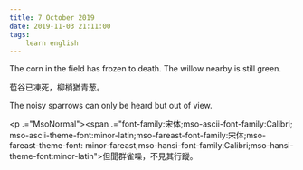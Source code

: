 ```yaml
---
title: 7 October 2019
date: 2019-11-03 21:11:00
tags:
    learn english
---
```

<p .="MsoNormal"><span lang="EN-US">The corn in the field has frozen to death. The
willow nearby is still green.</span></p>

<p .="MsoNormal"><span .="font-family:&#x5B8B;&#x4F53;;mso-ascii-font-family:Calibri;
mso-ascii-theme-font:minor-latin;mso-fareast-font-family:&#x5B8B;&#x4F53;;mso-fareast-theme-font:
minor-fareast;mso-hansi-font-family:Calibri;mso-hansi-theme-font:minor-latin">&#x82DE;&#x8C37;&#x5DF2;&#x51CD;&#x6B7B;&#xFF0C;&#x67F3;&#x68A2;&#x7336;&#x9752;&#x8471;&#x3002;</span></p><p .="MsoNormal"><span lang="EN-US">The noisy sparrows can only be heard but
out of view. </span></p><p .="MsoNormal"><span .="font-family:&#x5B8B;&#x4F53;;mso-ascii-font-family:Calibri;
mso-ascii-theme-font:minor-latin;mso-fareast-font-family:&#x5B8B;&#x4F53;;mso-fareast-theme-font:
minor-fareast;mso-hansi-font-family:Calibri;mso-hansi-theme-font:minor-latin">

</span></p><p .="MsoNormal"><span .="font-family:&#x5B8B;&#x4F53;;mso-ascii-font-family:Calibri;
mso-ascii-theme-font:minor-latin;mso-fareast-font-family:&#x5B8B;&#x4F53;;mso-fareast-theme-font:
minor-fareast;mso-hansi-font-family:Calibri;mso-hansi-theme-font:minor-latin">&#x4F46;&#x805E;&#x7FA4;&#x96C0;&#x566A;&#xFF0C;&#x4E0D;&#x898B;&#x5176;&#x884C;&#x8E64;&#x3002;</span></p>